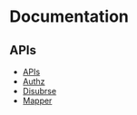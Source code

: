 # Documentation

## APIs

* [APIs](./README.md)    
* [Authz](./g2p-authz.yaml)    
* [Disubrse](./g2p-disburse.yaml)
* [Mapper](./g2p-mapper.yaml)  